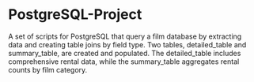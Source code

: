# PostgreSQL-Project
A set of scripts for PostgreSQL that query a film database by extracting data and creating table joins by field type.  Two tables, detailed_table and summary_table, are created and populated.  The detailed_table includes comprehensive rental data, while the summary_table aggregates rental counts by film category.  
